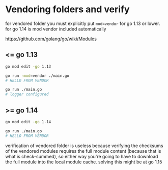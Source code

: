 # Vendoring folders and verify
 

for vendored folder you must explicitly put `mod=vendor` for go 1.13 or lower.
for go 1.14 is mod vendor included automatically 

https://github.com/golang/go/wiki/Modules

## <= go 1.13
```bash
go mod edit -go 1.13

go run -mod=vendor ./main.go
# HELLO FROM VENDOR

go run ./main.go
# logger configured
```

## >= go 1.14

```bash
go mod edit -go 1.14

go run ./main.go
# HELLO FROM VENDOR
```


verification of vendored folder is useless because verifying the checksums of the vendored modules
requires the full module content (because that is what is check-summed),
so either way you're going to have to download the full module into the local module cache.
solving this might be at go 1.15

